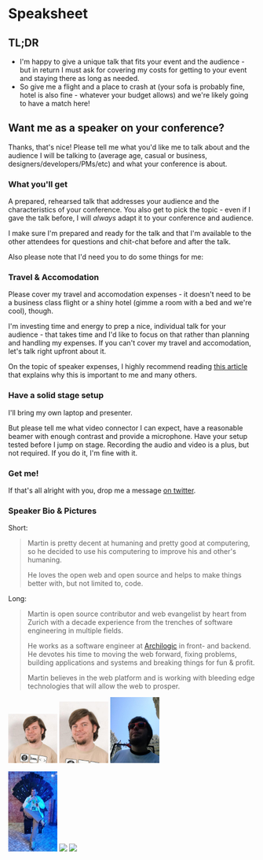 <!-- ::Speaksheet -->
# Speaksheet

## TL;DR

* I'm happy to give a unique talk that fits your event and the audience - but in return I must ask for covering my costs for getting to your event and staying there as long as needed.
* So give me a flight and a place to crash at (your sofa is probably fine, hotel is also fine - whatever your budget allows) and we're likely going to have a match here!


## Want me as a speaker on your conference?

Thanks, that's nice!
Please tell me what you'd like me to talk about and the audience I will be talking to (average age, casual or business, designers/developers/PMs/etc) and what your conference is about.

### What you'll get
A prepared, rehearsed talk that addresses your audience and the characteristics of your conference.
You also get to pick the topic - even if I gave the talk before, I will *always* adapt it to your conference and audience.

I make sure I'm prepared and ready for the talk and that I'm available to the other attendees for questions and chit-chat before and after the talk.

Also please note that I'd need you to do some things for me:

### Travel & Accomodation
Please cover my travel and accomodation expenses - it doesn't need to be a business class flight or a shiny hotel (gimme a room with a bed and we're cool), though.

I'm investing time and energy to prep a nice, individual talk for your audience - that takes time and I'd like to focus on that rather than planning and handling my expenses.
If you can't cover my travel and accomodation, let's talk right upfront about it.

On the topic of speaker expenses, I highly recommend reading [this article](http://pewpewlaser.com/blogs/647) that explains why this is important to me and many others.

### Have a solid stage setup
I'll bring my own laptop and presenter.

But please tell me what video connector I can expect, have a reasonable beamer with enough contrast and provide a microphone. Have your setup tested before I jump on stage.
Recording the audio and video is a plus, but not required.
If you do it, I'm fine with it.

### Get me!

If that's all alright with you, drop me a message [on twitter](https://twitter.com/g33konaut).

### Speaker Bio & Pictures

Short:

<blockquote>
Martin is pretty decent at humaning and pretty good at computering,
so he decided to use his computering to improve his and other's humaning.

He loves the open web and open source and helps to make things better with, but not limited to, code.
</blockquote>

Long:

<blockquote>
Martin is open source contributor and web evangelist by heart from Zurich
with a decade experience from the trenches of software engineering in multiple fields.

He works as a software engineer at <a href="http://about.archilogic.com">Archilogic</a> in front- and backend.
He devotes his time to moving the web forward, fixing problems, building applications and systems
and breaking things for fun &amp; profit.

Martin believes in the web platform and is working with bleeding edge technologies that will allow the web to prosper.
</blockquote>

[<img src="images/me_400x400.jpg" width="100">](/images/me_400x400.jpg) [<img src="images/the_one_cropped.jpg" width="100">](/images/the_one_cropped.jpg) [<img src="images/madrid2013.jpg" width="100">](/images/madrid2013.jpg)

[<img src="images/lisbon2014.jpg" width="100">](/images/lisbon2014.jpg) [<img src="images/Martin-Naumann-Color.jpg" width="100">](/images/Martin-Naumann-Color.jpg) [<img src="images/Martin-Naumann-BW.jpg" width="100">](/images/Martin-Naumann-BW.jpg)
